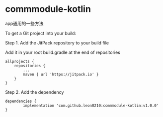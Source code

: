 # commmodule-kotlin
app通用的一些方法

To get a Git project into your build:

Step 1. Add the JitPack repository to your build file

Add it in your root build.gradle at the end of repositories

	allprojects {
		repositories {
			...
			maven { url 'https://jitpack.io' }
		}
	}
	
Step 2. Add the dependency

	dependencies {
	        implementation 'com.github.leon0210:commmodule-kotlin:v1.0.0'
	}
